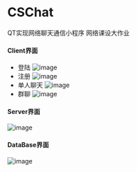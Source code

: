 # CSChat
QT实现网络聊天通信小程序 网络课设大作业

#### Client界面
* 登陆
![image](https://github.com/StuggleForCode/CSChat/blob/master/images/img1.png)
* 注册
![image](https://github.com/StuggleForCode/CSChat/blob/master/images/img2.png)
* 单人聊天
![image](https://github.com/StuggleForCode/CSChat/blob/master/images/img5.png)
* 群聊
![image](https://github.com/StuggleForCode/CSChat/blob/master/images/img6.png)

#### Server界面
![image](https://github.com/StuggleForCode/CSChat/blob/master/images/img3.png)

#### DataBase界面
![image](https://github.com/StuggleForCode/CSChat/blob/master/images/img4.png)

